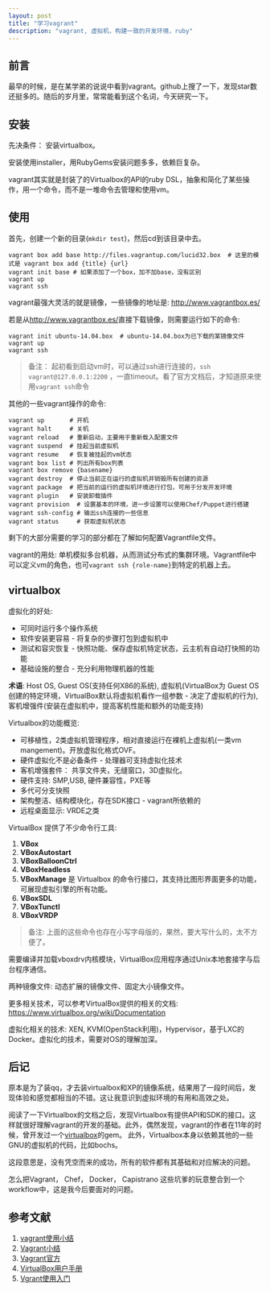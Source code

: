 ```yaml
---
layout: post
title: "学习vagrant"
description: "vagrant, 虚拟机，构建一致的开发环境，ruby"
---
```


## 前言

最早的时候，是在某学弟的说说中看到vagrant。github上搜了一下，发现star数还挺多的。随后的岁月里，常常能看到这个名词，今天研究一下。

## 安装

先决条件： 安装virtualbox。

安装使用installer，用RubyGems安装问题多多，依赖巨复杂。

vagrant其实就是封装了的Virtualbox的API的ruby DSL，抽象和简化了某些操作，用一个命令，而不是一堆命令去管理和使用vm。

## 使用

首先，创建一个新的目录(`mkdir test`)，然后cd到该目录中去。

```
vagrant box add base http://files.vagrantup.com/lucid32.box  # 这里的模式是 vagrant box add {title} {url}
vagrant init base # 如果添加了一个box，加不加base，没有区别
vagrant up
vagrant ssh
```

vagrant最强大灵活的就是镜像，一些镜像的地址是: <http://www.vagrantbox.es/>

若是从<http://www.vagrantbox.es/>直接下载镜像，则需要运行如下的命令: 

```
vagrant init ubuntu-14.04.box  # ubuntu-14.04.box为已下载的某镜像文件
vagrant up
vagrant ssh
```

> 备注： 起初看到启动vm时，可以通过ssh进行连接的，`ssh vagrant@127.0.0.1:2200` ，一直timeout。看了官方文档后，才知道原来使用`vagrant ssh`命令

其他的一些vagrant操作的命令: 

```
vagrant up       # 开机
vagrant halt     # 关机
vagrant reload   # 重新启动，主要用于重新载入配置文件
vagrant suspend  # 挂起当前虚拟机
vagrant resume   # 恢复被挂起的vm状态
vagrant box list # 列出所有box列表
vagrant box remove {basename}
vagrant destroy  # 停止当前正在运行的虚拟机并销毁所有创建的资源
vagrant package  # 把当前的运行的虚拟机环境进行打包，可用于分发开发环境
vagrant plugin   # 安装卸载插件 
vagrant provision  # 设置基本的环境，进一步设置可以使用Chef/Puppet进行搭建
vagrant ssh-config # 输出ssh连接的一些信息
vagrant status     # 获取虚拟机状态
```

剩下的大部分需要的学习的部分都在了解如何配置Vagrantfile文件。

vagrant的用处: 单机模拟多台机器，从而测试分布式的集群环境。Vagrantfile中可以定义vm的角色，也可`vagrant ssh {role-name}`到特定的机器上去。

## virtualbox

虚拟化的好处: 

* 可同时运行多个操作系统
* 软件安装更容易 - 将复杂的步骤打包到虚拟机中
* 测试和容灾恢复 - 快照功能、保存虚拟机特定状态，云主机有自动打快照的功能
* 基础设施的整合 - 充分利用物理机器的性能

**术语**: Host OS, Guest OS(支持任何X86的系统), 虚拟机(VirtualBox为 Guest OS 创建的特定环境，VirtualBox默认将虚拟机看作一组参数 - 决定了虚拟机的行为), 客机增强件(安装在虚拟机中，提高客机性能和额外的功能支持)

Virtualbox的功能概览: 

* 可移植性，2类虚拟机管理程序，相对直接运行在裸机上虚拟机(一类vm mangement)。开放虚拟化格式OVF。
* 硬件虚拟化不是必备条件 - 处理器可支持虚拟化技术
* 客机增强套件： 共享文件夹，无缝窗口，3D虚拟化。
* 硬件支持: SMP,USB, 硬件兼容性，PXE等
* 多代可分支快照
* 架构整洁、结构模块化，存在SDK接口 - vagrant所依赖的
* 远程桌面显示: VRDE之类

VirtualBox 提供了不少命令行工具: 

1. **VBox**
1. **VBoxAutostart**
1. **VBoxBalloonCtrl**
1. **VBoxHeadless**
1. **VBoxManage** 是 Virtualbox 的命令行接口，其支持比图形界面更多的功能，可展现虚拟引擎的所有功能。
1. **VBoxSDL**
1. **VBoxTunctl**
1. **VBoxVRDP**

> 备注: 上面的这些命令也存在小写字母版的，果然，要大写什么的，太不方便了。

需要编译并加载vboxdrv内核模块，VirtualBox应用程序通过Unix本地套接字与后台程序通信。

两种镜像文件: 动态扩展的镜像文件、固定大小镜像文件。

更多相关技术，可以参考VirtualBox提供的相关的文档: <https://www.virtualbox.org/wiki/Documentation>

虚拟化相关的技术: XEN, KVM(OpenStack利用)，Hypervisor，基于LXC的Docker。虚拟化的技术，需要对OS的理解加深。

## 后记

原本是为了装qq，才去装virtualbox和XP的镜像系统，结果用了一段时间后，发现体验和感觉都相当的不错。这让我意识到虚拟环境的有用和高效之处。

阅读了一下Virtualbox的文档之后，发现Virtualbox有提供API和SDK的接口。这样就很好理解vagrant的开发的基础。此外，偶然发现，vagrant的作者在11年的时候，曾开发过一个[virtualbox](https://github.com/mitchellh/virtualbox)的gem。 此外，Virtualbox本身以依赖其他的一些GNU的虚拟机的代码，比如bochs。

这段意思是，没有凭空而来的成功，所有的软件都有其基础和对应解决的问题。

怎么把Vagrant， Chef， Docker， Capistrano 这些坑爹的玩意整合到一个workflow中，这是我今后要面对的问题。

## 参考文献

1. [vagrant使用小结](http://www.cnblogs.com/fuyunbiyi/archive/2013/01/13/2858447.html)
2. [Vagrant小结](http://www.douban.com/note/322249262/)
3. [Vagrant官方](https://www.vagrantup.com/)
4. [VirtualBox用户手册](http://wenku.baidu.com/link?url=JlB4ctpYf6caclrAHdo8VMC0MO0-MVCX8Fa68lPDJddDt0FFNoaBGANO1c3F9h-oGBp1_oHlve09VHApnlX3BydItLvuWPnRWHXj4rjd2-_)
5. [Vgrant使用入门](https://github.com/astaxie/Go-in-Action/blob/master/ebook/zh/01.3.md)
